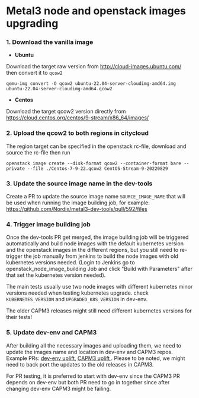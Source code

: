 # Metal3 node and openstack images upgrading

### 1. Download the vanilla image
   - **Ubuntu**
   
   Download the target raw version from http://cloud-images.ubuntu.com/ then convert it to `qcow2` 
```
qemu-img convert -O qcow2 ubuntu-22.04-server-cloudimg-amd64.img ubuntu-22.04-server-cloudimg-amd64.qcow2
```
   - **Centos**

 Download the target qcow2 version directly from https://cloud.centos.org/centos/9-stream/x86_64/images/
 
### 2. Upload the qcow2 to both regions in citycloud
The region target can be specified in the openstack rc-file, download and source the rc-file then run

```
openstack image create --disk-format qcow2 --container-format bare --private --file ./Centos-7-9-22.qcow2 CentOS-Stream-9-20220829
```
### 3. Update the source image name in the dev-tools
Create a PR to update the source image name `SOURCE_IMAGE_NAME` that will be used when running the image building job, for example:  https://github.com/Nordix/metal3-dev-tools/pull/592/files
### 4. Trigger image building job
Once the dev-tools PR get merged, the image building job will be triggered automatically and build node images with the default kubernetes version and the openstack images in the different regions, but you still need to re-trigger the job manually from jenkins to build the node images with old kubernetes versions needed. (Login to Jenkins go to openstack_node_image_building Job and click "Build with Parameters" after that set the kubernetes version needed).

The main tests usually use two node images with different kubernetes minor versions needed when testing kubernetes upgrade.
check `KUBERNETES_VERSION` and `UPGRADED_K8S_VERSION` in dev-env.

The older CAPM3 releases might still need different kubernetes versions for their tests!

### 5. Update dev-env and CAPM3
After building all the necessary images and uploading them, we need to update the images name and location in dev-env and CAPM3 repos. Example PRs: [dev-env uplift](https://github.com/metal3-io/metal3-dev-env/pull/1069/files), [CAPM3 uplift ](https://github.com/metal3-io/cluster-api-provider-metal3/pull/712/files). Please to be noted, we might need to back port the updates to the old releases in CAPM3.

For PR testing, it is preferred to start with dev-env since the CAPM3 PR depends on dev-env but both PR need to go in together since after changing dev-env CAPM3 might be failing. 
